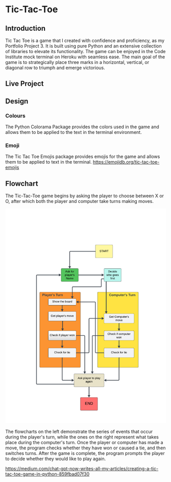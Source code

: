 # Tic-Tac-Toe

## Introduction ##

Tic Tac Toe is a game that I created with confidence and proficiency, as my Portfolio Project 3. It is built using pure Python and an extensive collection of libraries to elevate its functionality. The game can be enjoyed in the Code Institute mock terminal on Heroku with seamless ease. The main goal of the game is to strategically place three marks in a horizontal, vertical, or diagonal row to triumph and emerge victorious.

## Live Project ##

## Design ##

### Colours ###

The Python Colorama Package provides the colors used in the game and allows them to be applied to the text in the terminal environment.

### Emoji ###

The Tic Tac Toe Emojis package provides emojis for the game and allows them to be applied to text in the terminal.
https://emojidb.org/tic-tac-toe-emojis
## Flowchart ##

 The Tic-Tac-Toe game begins by asking the player to choose between X or O, after which both the player and computer take turns making moves. 

![alt text](documents/flowchart/chart.png)

The flowcharts on the left demonstrate the series of events that occur during the player's turn, while the ones on the right represent what takes place during the computer's turn. Once the player or computer has made a move, the program checks whether they have won or caused a tie, and then switches turns. 
After the game is complete, the program prompts the player to decide whether they would like to play again.

https://medium.com/chat-gpt-now-writes-all-my-articles/creating-a-tic-tac-toe-game-in-python-859fbad07f30
